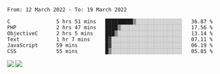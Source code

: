 <!--START_SECTION:waka-->

```text
From: 12 March 2022 - To: 19 March 2022

C               5 hrs 51 mins   █████████▒░░░░░░░░░░░░░░░   36.87 %
PHP             2 hrs 47 mins   ████▒░░░░░░░░░░░░░░░░░░░░   17.56 %
ObjectiveC      2 hrs 5 mins    ███▒░░░░░░░░░░░░░░░░░░░░░   13.14 %
Text            1 hr 7 mins     █▓░░░░░░░░░░░░░░░░░░░░░░░   07.11 %
JavaScript      59 mins         █▓░░░░░░░░░░░░░░░░░░░░░░░   06.19 %
CSS             55 mins         █▒░░░░░░░░░░░░░░░░░░░░░░░   05.85 %
```

<!--END_SECTION:waka-->
<a href="https://github.com/anuraghazra/github-readme-stats">
  <img align="left" src="https://github-readme-stats.vercel.app/api?username=Tanesan&count_private=true&show_icons=true" />
<img align="left" src="https://github-readme-stats.vercel.app/api/top-langs/?username=Tanesan" />
</a>
